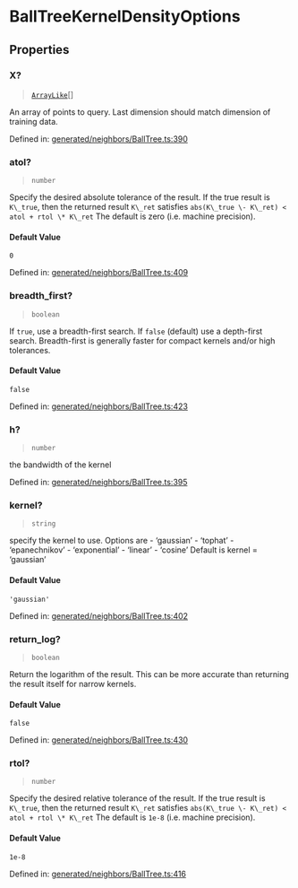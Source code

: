 # BallTreeKernelDensityOptions

## Properties

### X?

> [`ArrayLike`](../types/ArrayLike.md)[]

An array of points to query. Last dimension should match dimension of training data.

Defined in:  [generated/neighbors/BallTree.ts:390](https://github.com/transitive-bullshit/scikit-learn-ts/blob/92ab806/packages/sklearn/src/generated/neighbors/BallTree.ts#L390)

### atol?

> `number`

Specify the desired absolute tolerance of the result. If the true result is `K\_true`, then the returned result `K\_ret` satisfies `abs(K\_true \- K\_ret) < atol + rtol \* K\_ret` The default is zero (i.e. machine precision).

#### Default Value

`0`

Defined in:  [generated/neighbors/BallTree.ts:409](https://github.com/transitive-bullshit/scikit-learn-ts/blob/92ab806/packages/sklearn/src/generated/neighbors/BallTree.ts#L409)

### breadth\_first?

> `boolean`

If `true`, use a breadth-first search. If `false` (default) use a depth-first search. Breadth-first is generally faster for compact kernels and/or high tolerances.

#### Default Value

`false`

Defined in:  [generated/neighbors/BallTree.ts:423](https://github.com/transitive-bullshit/scikit-learn-ts/blob/92ab806/packages/sklearn/src/generated/neighbors/BallTree.ts#L423)

### h?

> `number`

the bandwidth of the kernel

Defined in:  [generated/neighbors/BallTree.ts:395](https://github.com/transitive-bullshit/scikit-learn-ts/blob/92ab806/packages/sklearn/src/generated/neighbors/BallTree.ts#L395)

### kernel?

> `string`

specify the kernel to use. Options are - ‘gaussian’ - ‘tophat’ - ‘epanechnikov’ - ‘exponential’ - ‘linear’ - ‘cosine’ Default is kernel = ‘gaussian’

#### Default Value

`'gaussian'`

Defined in:  [generated/neighbors/BallTree.ts:402](https://github.com/transitive-bullshit/scikit-learn-ts/blob/92ab806/packages/sklearn/src/generated/neighbors/BallTree.ts#L402)

### return\_log?

> `boolean`

Return the logarithm of the result. This can be more accurate than returning the result itself for narrow kernels.

#### Default Value

`false`

Defined in:  [generated/neighbors/BallTree.ts:430](https://github.com/transitive-bullshit/scikit-learn-ts/blob/92ab806/packages/sklearn/src/generated/neighbors/BallTree.ts#L430)

### rtol?

> `number`

Specify the desired relative tolerance of the result. If the true result is `K\_true`, then the returned result `K\_ret` satisfies `abs(K\_true \- K\_ret) < atol + rtol \* K\_ret` The default is `1e-8` (i.e. machine precision).

#### Default Value

`1e-8`

Defined in:  [generated/neighbors/BallTree.ts:416](https://github.com/transitive-bullshit/scikit-learn-ts/blob/92ab806/packages/sklearn/src/generated/neighbors/BallTree.ts#L416)
